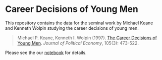 # Career Decisions of Young Men

This repository contains the data for the seminal work by Michael Keane and Kenneth Wolpin studying the career decisions of young men.

> Michael P. Keane, Kenneth I. Wolpin (1997). [The Career Decisions of Young Men](http://www.journals.uchicago.edu/doi/10.1086/262080). *Journal of Political Economy*, 105(3): 473-522.


Please see the our [notebook](https://www.google.com) for details.
